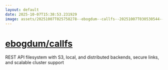 ```yaml
---
layout: default
date: 2025-10-07T15:38:53.231929
image: assets/20251007T025758278--ebogdum--callfs--20251007T030530544--cropped.png
---
```


# [ebogdum/callfs](https://github.com/ebogdum/callfs)

REST API filesystem with S3, local, and distributed backends, secure links, and scalable cluster support
